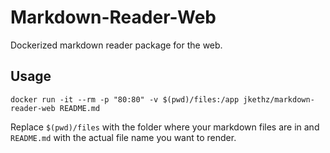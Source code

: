 # Markdown-Reader-Web

Dockerized markdown reader package for the web.

## Usage

```
docker run -it --rm -p "80:80" -v $(pwd)/files:/app jkethz/markdown-reader-web README.md
```

Replace `$(pwd)/files` with the folder where your markdown files are in and `README.md` with the actual file name you want to render.
